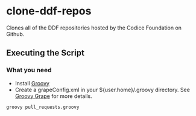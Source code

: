 clone-ddf-repos
===================

Clones all of the DDF repositories hosted by the Codice Foundation on Github.

## Executing the Script
### What you need ###
* Install [Groovy](http://groovy.codehaus.org/Download)
* Create a grapeConfig.xml in your ${user.home}/.groovy directory. See [Groovy Grape](http://groovy.codehaus.org/Grape) for more details.

```
groovy pull_requests.groovy
```
